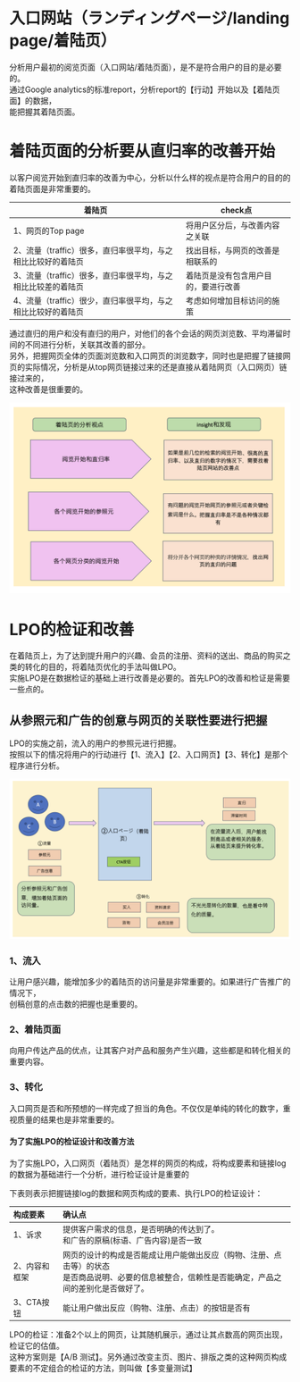 # 入口网站（ランディングページ/landing page/着陆页）
<p>分析用户最初的阅览页面（入口网站/着陆页面），是不是符合用户的目的是必要的。<br>
通过Google analytics的标准report，分析report的【行动】开始以及【着陆页面】的数据，<br>
能把握其着陆页面。
</p>

# 着陆页面的分析要从直归率的改善开始

<p>以客户阅览开始到直归率的改善为中心，分析以什么样的视点是符合用户的目的的着陆页面是非常重要的。</p>


| 着陆页 | check点 |
|-|-|
| 1、网页的Top page | 将用户区分后，与改善内容之关联 |
| 2、流量（traffic）很多，直归率很平均，与之相比比较好的着陆页 | 找出目标，与网页的改善是相联系的  |
| 3、流量（traffic）很多，直归率很平均，与之相比比较差的着陆页 | 着陆页是没有包含用户目的，要进行改善 |
| 4、流量（traffic）很少，直归率很平均，与之相比比较好的着陆页 | 考虑如何增加目标访问的施策  |

<p>通过直归的用户和没有直归的用户，对他们的各个会话的网页浏览数、平均滞留时间的不同进行分析，关联其改善的部分。<br>
另外，把握网页全体的页面浏览数和入口网页的浏览数字，同时也是把握了链接网页的实际情况，分析是从top网页链接过来的还是直接从着陆网页（入口网页）链接过来的，<br>
这种改善是很重要的。
</p>

![入口网页分析和改善](https://github.com/Seankharisma/Data_Analysis_Project/blob/master/Web%20analyst/Web%E8%A7%A3%E6%9E%90/picture/landing_page_analysis_%20amelioration.png)

# LPO的检证和改善
<p>
在着陆页上，为了达到提升用户的兴趣、会员的注册、资料的送出、商品的购买之类的转化的目的，将着陆页优化的手法叫做LPO。<br>
实施LPO是在数据检证的基础上进行改善是必要的。首先LPO的改善和检证是需要一些点的。
</p>

## 从参照元和广告的创意与网页的关联性要进行把握

<p>LPO的实施之前，流入的用户的参照元进行把握。<br>
按照以下的情况将用户的行动进行【1、流入】【2、入口网页】【3、转化】是那个程序进行分析。</p>


![入口网页关联性_质_量](https://github.com/Seankharisma/Data_Analysis_Project/blob/master/Web%20analyst/Web%E8%A7%A3%E6%9E%90/picture/land_page_quantity%20_quality.png)

### 1、流入
<p>
让用户感兴趣，能增加多少的着陆页的访问量是非常重要的。如果进行广告推广的情况下，<br>
创稿创意的点击数的把握也是重要的。
</p>

### 2、着陆页面
<p>
向用户传达产品的优点，让其客户对产品和服务产生兴趣，这些都是和转化相关的重要内容。
</p>

### 3、转化
<p>
入口网页是否和所预想的一样完成了担当的角色。不仅仅是单纯的转化的数字，重视质量的结果也是非常重要的。
</p>

#### 为了实施LPO的检证设计和改善方法
<p>为了实施LPO，入口网页（着陆页）是怎样的网页的构成，将构成要素和链接log的数据为基础进行一个分析，进行检证设计是重要的</p>

下表则表示把握链接log的数据和网页构成的要素、执行LPO的检证设计：

| 构成要素         | 确认点 |
|:-------------|:----------|
| 1、诉求         | 提供客户需求的信息，是否明确的传达到了。<br> 和广告的原稿(标语、广告内容)是否一致 |
| 2、内容和框架      | 网页的设计的构成是否能成让用户能做出反应（购物、注册、点击等）的状态<br>是否商品说明、必要的信息被整合，信赖性是否能确定，产品之间的差别化是否做好了。 |
| 3、CTA按钮      | 能让用户做出反应（购物、注册、点击）的按钮是否有 |

<p>LPO的检证：准备2个以上的网页，让其随机展示，通过让其点数高的网页出现，检证它的估值。<br>
这种方案则是【A/B 测试】。另外通过改变主页、图片、排版之类的这种网页构成要素的不定组合的检证的方法，则叫做【多变量测试】</p>


